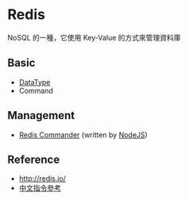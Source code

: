 Redis
=====

NoSQL 的一種，它使用 Key-Value 的方式來管理資料庫

Basic
-----

* [DataType](datatype.md)
* Command

Management
----------

* [Redis Commander](http://joeferner.github.io/redis-commander/) (written by [NodeJS](/pdl/node))

Reference
---------

* http://redis.io/
* [中文指令參考](http://redis.readthedocs.org/en/latest/index.html)
